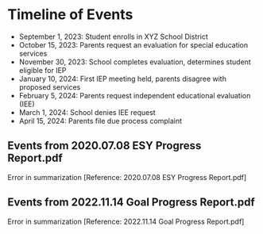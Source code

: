 # Timeline of Events

- September 1, 2023: Student enrolls in XYZ School District
- October 15, 2023: Parents request an evaluation for special education services
- November 30, 2023: School completes evaluation, determines student eligible for IEP
- January 10, 2024: First IEP meeting held, parents disagree with proposed services
- February 5, 2024: Parents request independent educational evaluation (IEE)
- March 1, 2024: School denies IEE request
- April 15, 2024: Parents file due process complaint

## Events from 2020.07.08 ESY Progress Report.pdf
Error in summarization
[Reference: 2020.07.08 ESY Progress Report.pdf]

## Events from 2022.11.14 Goal Progress Report.pdf
Error in summarization
[Reference: 2022.11.14 Goal Progress Report.pdf]
